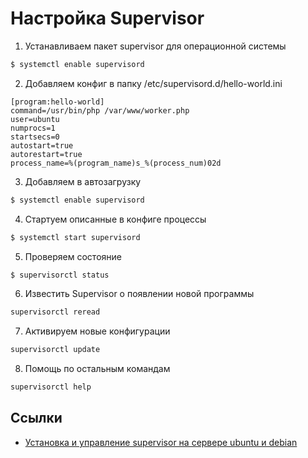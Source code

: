 # Настройка Supervisor

1. Устанавливаем пакет supervisor для операционной системы
```bash
$ systemctl enable supervisord
```

2. Добавляем конфиг в папку /etc/supervisord.d/hello-world.ini 
```
[program:hello-world]
command=/usr/bin/php /var/www/worker.php
user=ubuntu
numprocs=1
startsecs=0
autostart=true
autorestart=true
process_name=%(program_name)s_%(process_num)02d
```

3. Добавляем в автозагрузку

```bash
$ systemctl enable supervisord
```

4. Стартуем описанные в конфиге процессы

```bash
$ systemctl start supervisord
```

5. Проверяем состояние 

```bash
$ supervisorctl status
```

6. Известить Supervisor о появлении новой программы

```bash
supervisorctl reread
```

7. Активируем новые конфигурации

```bash
supervisorctl update
```

8. Помощь по остальным командам

```bash
supervisorctl help
```

## Ссылки

 * [Установка и управление supervisor на сервере ubuntu и debian](https://www.8host.com/blog/ustanovka-i-upravlenie-supervisor-na-servere-ubuntu-i-debian/)